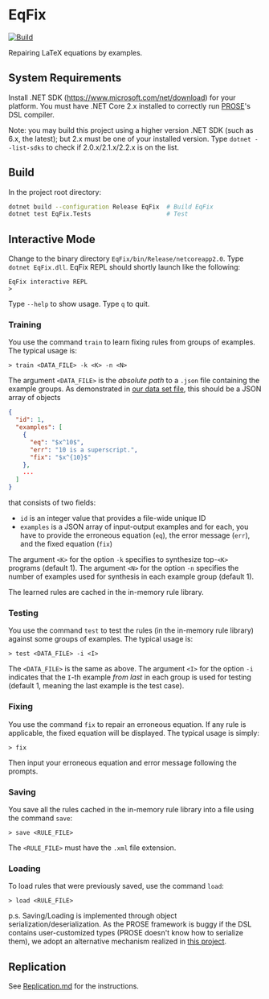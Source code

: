 # EqFix

[![Build][build-badge]][build-link]

[build-badge]: https://github.com/thufv/EqFix/actions/workflows/CI.yml/badge.svg?branch=main
[build-link]: https://github.com/thufv/EqFix/actions/workflows/CI.yml

Repairing LaTeX equations by examples.

## System Requirements

Install .NET SDK (https://www.microsoft.com/net/download) for your platform.
You must have .NET Core 2.x installed to correctly run [PROSE](https://github.com/microsoft/prose)'s DSL compiler.

Note: you may build this project using a higher version .NET SDK (such as 6.x, the latest); but 2.x must be one of your installed version. Type `dotnet --list-sdks` to check if 2.0.x/2.1.x/2.2.x is on the list.

## Build

In the project root directory:

```bash
dotnet build --configuration Release EqFix  # Build EqFix
dotnet test EqFix.Tests                     # Test
```

## Interactive Mode

Change to the binary directory `EqFix/bin/Release/netcoreapp2.0`.
Type `dotnet EqFix.dll`.
EqFix REPL should shortly launch like the following:

```
EqFix interactive REPL
> 
```

Type `--help` to show usage. Type `q` to quit.

### Training

You use the command `train` to learn fixing rules from groups of examples.
The typical usage is:

```
> train <DATA_FILE> -k <K> -n <N>
```

The argument `<DATA_FILE>` is the *absolute path* to a `.json` file containing the example groups.
As demonstrated in [our data set file](Benchmarks/Full.json), this should be a JSON array of objects

```json
{
  "id": 1,
  "examples": [
    {
      "eq": "$x^10$",
      "err": "10 is a superscript.",
      "fix": "$x^{10}$"
    },
    ...
  ]
}
```

that consists of two fields:
- `id` is an integer value that provides a file-wide unique ID
- `examples` is a JSON array of input-output examples and for each, you have to provide the erroneous equation (`eq`), the error message (`err`), and the fixed equation (`fix`)

The argument `<K>` for the option `-k` specifies to synthesize top-`<K>` programs (default 1).
The argument `<N>` for the option `-n` specifies the number of examples used for synthesis in each example group (default 1).

The learned rules are cached in the in-memory rule library.

### Testing

You use the command `test` to test the rules (in the in-memory rule library) against some groups of examples.
The typical usage is:

```
> test <DATA_FILE> -i <I>
```

The `<DATA_FILE>` is the same as above.
The argument `<I>` for the option `-i` indicates that the `I`-th example *from last* in each group is used for testing (default 1, meaning the last example is the test case).

### Fixing

You use the command `fix` to repair an erroneous equation.
If any rule is applicable, the fixed equation will be displayed.
The typical usage is simply:

```
> fix
```

Then input your erroneous equation and error message following the prompts.

### Saving

You save all the rules cached in the in-memory rule library into a file using the command `save`:

```
> save <RULE_FILE>
```

The `<RULE_FILE>` must have the `.xml` file extension.

### Loading

To load rules that were previously saved, use the command `load`:

```
> load <RULE_FILE>
```

p.s. Saving/Loading is implemented through object serialization/deserialization. As the PROSE framework is buggy if the DSL contains user-customized types (PROSE doesn't know how to serialize them), we adopt an alternative mechanism realized in [this project](https://github.com/xurongchen/ASTSerialization).

## Replication

See [Replication.md](Replication.md) for the instructions.